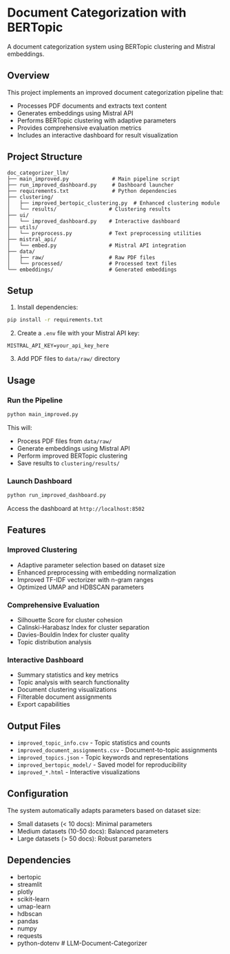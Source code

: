 # Document Categorization with BERTopic

A document categorization system using BERTopic clustering and Mistral embeddings.

## Overview

This project implements an improved document categorization pipeline that:
- Processes PDF documents and extracts text content
- Generates embeddings using Mistral API
- Performs BERTopic clustering with adaptive parameters
- Provides comprehensive evaluation metrics
- Includes an interactive dashboard for result visualization

## Project Structure

```
doc_categorizer_llm/
├── main_improved.py              # Main pipeline script
├── run_improved_dashboard.py     # Dashboard launcher
├── requirements.txt              # Python dependencies
├── clustering/
│   ├── improved_bertopic_clustering.py  # Enhanced clustering module
│   └── results/                 # Clustering results
├── ui/
│   └── improved_dashboard.py    # Interactive dashboard
├── utils/
│   └── preprocess.py            # Text preprocessing utilities
├── mistral_api/
│   └── embed.py                 # Mistral API integration
├── data/
│   ├── raw/                     # Raw PDF files
│   └── processed/               # Processed text files
└── embeddings/                  # Generated embeddings
```

## Setup

1. Install dependencies:
```bash
pip install -r requirements.txt
```

2. Create a `.env` file with your Mistral API key:
```
MISTRAL_API_KEY=your_api_key_here
```

3. Add PDF files to `data/raw/` directory

## Usage

### Run the Pipeline

```bash
python main_improved.py
```

This will:
- Process PDF files from `data/raw/`
- Generate embeddings using Mistral API
- Perform improved BERTopic clustering
- Save results to `clustering/results/`

### Launch Dashboard

```bash
python run_improved_dashboard.py
```

Access the dashboard at `http://localhost:8502`

## Features

### Improved Clustering
- Adaptive parameter selection based on dataset size
- Enhanced preprocessing with embedding normalization
- Improved TF-IDF vectorizer with n-gram ranges
- Optimized UMAP and HDBSCAN parameters

### Comprehensive Evaluation
- Silhouette Score for cluster cohesion
- Calinski-Harabasz Index for cluster separation
- Davies-Bouldin Index for cluster quality
- Topic distribution analysis

### Interactive Dashboard
- Summary statistics and key metrics
- Topic analysis with search functionality
- Document clustering visualizations
- Filterable document assignments
- Export capabilities

## Output Files

- `improved_topic_info.csv` - Topic statistics and counts
- `improved_document_assignments.csv` - Document-to-topic assignments
- `improved_topics.json` - Topic keywords and representations
- `improved_bertopic_model/` - Saved model for reproducibility
- `improved_*.html` - Interactive visualizations

## Configuration

The system automatically adapts parameters based on dataset size:
- Small datasets (< 10 docs): Minimal parameters
- Medium datasets (10-50 docs): Balanced parameters  
- Large datasets (> 50 docs): Robust parameters

## Dependencies

- bertopic
- streamlit
- plotly
- scikit-learn
- umap-learn
- hdbscan
- pandas
- numpy
- requests
- python-dotenv # LLM-Document-Categorizer
